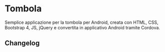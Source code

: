 # Tombola
Semplice applicazione per la tombola per Android, creata con HTML, CSS, Bootstrap 4, JS, jQuery e convertita in applicativo Android tramite Cordova.

## Changelog
